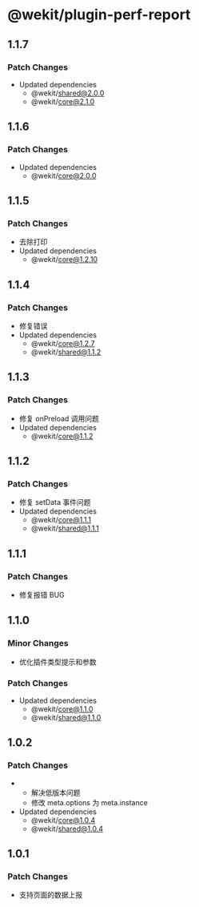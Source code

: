 # @wekit/plugin-perf-report

## 1.1.7

### Patch Changes

- Updated dependencies
  - @wekit/shared@2.0.0
  - @wekit/core@2.1.0

## 1.1.6

### Patch Changes

- Updated dependencies
  - @wekit/core@2.0.0

## 1.1.5

### Patch Changes

- 去除打印
- Updated dependencies
  - @wekit/core@1.2.10

## 1.1.4

### Patch Changes

- 修复错误
- Updated dependencies
  - @wekit/core@1.2.7
  - @wekit/shared@1.1.2

## 1.1.3

### Patch Changes

- 修复 onPreload 调用问题
- Updated dependencies
  - @wekit/core@1.1.2

## 1.1.2

### Patch Changes

- 修复 setData 事件问题
- Updated dependencies
  - @wekit/core@1.1.1
  - @wekit/shared@1.1.1

## 1.1.1

### Patch Changes

- 修复报错 BUG

## 1.1.0

### Minor Changes

- 优化插件类型提示和参数

### Patch Changes

- Updated dependencies
  - @wekit/core@1.1.0
  - @wekit/shared@1.1.0

## 1.0.2

### Patch Changes

- - 解决低版本问题
  - 修改 meta.options 为 meta.instance
- Updated dependencies
  - @wekit/core@1.0.4
  - @wekit/shared@1.0.4

## 1.0.1

### Patch Changes

- 支持页面的数据上报
